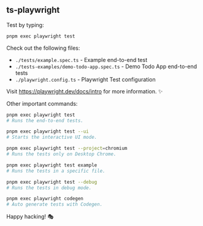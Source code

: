 ## ts-playwright

Test by typing:

```bash
pnpm exec playwright test
```

Check out the following files:

- `./tests/example.spec.ts` - Example end-to-end test
- `./tests-examples/demo-todo-app.spec.ts` - Demo Todo App end-to-end tests
- `./playwright.config.ts` - Playwright Test configuration

Visit https://playwright.dev/docs/intro for more information. ✨

Other important commands:

```bash
pnpm exec playwright test
# Runs the end-to-end tests.

pnpm exec playwright test --ui
# Starts the interactive UI mode.

pnpm exec playwright test --project=chromium
# Runs the tests only on Desktop Chrome.

pnpm exec playwright test example
# Runs the tests in a specific file.

pnpm exec playwright test --debug
# Runs the tests in debug mode.

pnpm exec playwright codegen
# Auto generate tests with Codegen.
```

Happy hacking! 🎭
